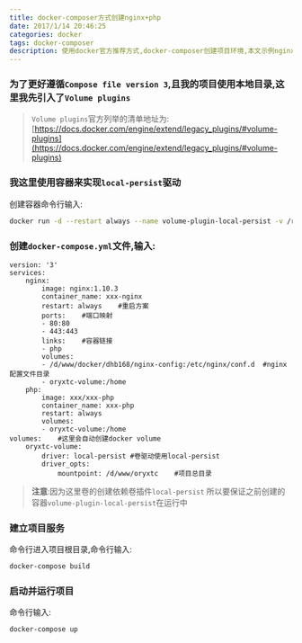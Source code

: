 ```yaml
---
title: docker-composer方式创建nginx+php
date: 2017/1/14 20:46:25
categories: docker
tags: docker-composer
description: 使用docker官方推荐方式,docker-composer创建项目环境,本文示例nginx+php
---
```


### 为了更好遵循`Compose file version 3`,且我的项目使用本地目录,这里我先引入了`Volume plugins`
>`Volume plugins`官方列举的清单地址为:[https://docs.docker.com/engine/extend/legacy_plugins/#volume-plugins](https://docs.docker.com/engine/extend/legacy_plugins/#volume-plugins)  

### 我这里使用容器来实现`local-persist`驱动
创建容器命令行输入:
```bash
docker run -d --restart always --name volume-plugin-local-persist -v /run/docker/plugins/:/run/docker/plugins/   cwspear/docker-local-persist-volume-plugin
```

### 创建`docker-compose.yml`文件,输入:
```
version: '3'
services:
    nginx:
        image: nginx:1.10.3
        container_name: xxx-nginx
        restart: always    #重启方案
        ports:    #端口映射
        - 80:80    
        - 443:443
        links:    #容器链接
        - php
        volumes:
        - /d/www/docker/dhb168/nginx-config:/etc/nginx/conf.d  #nginx配置文件目录
        - oryxtc-volume:/home
    php:
        image: xxx/xxx-php
        container_name: xxx-php
        restart: always
        volumes:
        - oryxtc-volume:/home 
volumes:    #这里会自动创建docker volume
    oryxtc-volume:
        driver: local-persist #卷驱动使用local-persist
        driver_opts:
            mountpoint: /d/www/oryxtc    #项目总目录
```
>**注意**:因为这里卷的创建依赖卷插件`local-persist` 所以要保证之前创建的容器`volume-plugin-local-persist`在运行中

### 建立项目服务
命令行进入项目根目录,命令行输入:
```bash
docker-compose build
```
### 启动并运行项目
命令行输入:
```bash
docker-compose up
```